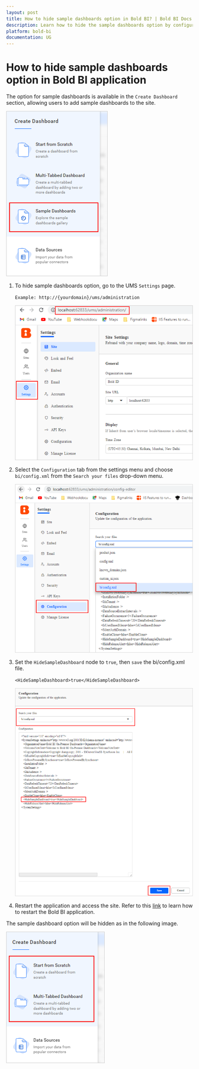 ```yaml
---
layout: post
title: How to hide sample dashboards option in Bold BI? | Bold BI Docs
description: Learn how to hide the sample dashboards option by configuring a node on the BI configuration file in the Bold BI application.
platform: bold-bi
documentation: UG
---
```

# How to hide sample dashboards option in Bold BI application

The option for sample dashboards is available in the `Create Dashboard` section, allowing users to add sample dashboards to the site.

![Sample Dashboard Option](/static/assets/faq/images/sample-dashboard-option.png)

1. To hide sample dashboards option, go to the UMS `Settings` page.

    `Example: http://{yourdomain}/ums/administration`

    ![UMS Settings](/static/assets/faq/images/ums-settings.png)

2. Select the `Configuration` tab from the settings menu and choose `bi/config.xml` from the `Search your files` drop-down menu.

    ![UMS BI Config](/static/assets/faq/images/ums-bi-config.png)

3. Set the `HideSampleDashboard`  node to `true`, then `save` the bi/config.xml file.

    `<HideSampleDashboard>true</HideSampleDashboard>`

    ![Hide Sample Dashboard](/static/assets/faq/images/hide-sample-dashboard.png)

4. Restart the application and access the site. Refer to this [link](/faq/how-to-restart-the-bold-bi-embedded-application/) to learn how to restart the Bold BI application.

The sample dashboard option will be hidden as in the following image.

![Hidden Sample Dashboard](/static/assets/faq/images/hidden-sample-dashboard.png)